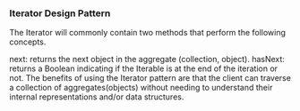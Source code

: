 ### Iterator Design Pattern
The Iterator will commonly contain two methods that perform the following concepts.

next: returns the next object in the aggregate (collection, object).
hasNext: returns a Boolean indicating if the Iterable is at the end of the iteration or not.
The benefits of using the Iterator pattern are that the client can traverse a collection of aggregates(objects) without needing to understand their internal representations and/or data structures.